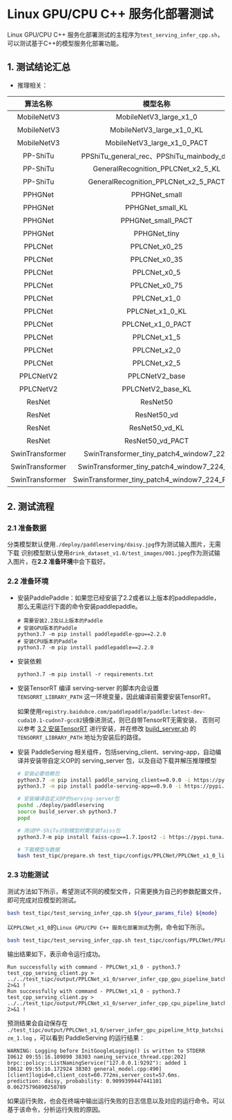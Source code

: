 # Linux GPU/CPU C++ 服务化部署测试

Linux GPU/CPU C++ 服务化部署测试的主程序为`test_serving_infer_cpp.sh`，可以测试基于C++的模型服务化部署功能。


## 1. 测试结论汇总

- 推理相关：

|    算法名称     |                   模型名称                   | device_CPU | device_GPU |
| :-------------: | :------------------------------------------: | :--------: | :--------: |
|   MobileNetV3   |            MobileNetV3_large_x1_0            |    支持    |    支持    |
|   MobileNetV3   |          MobileNetV3_large_x1_0_KL           |    支持    |    支持    |
|   MobileNetV3   |         MobileNetV3_large_x1_0_PACT          |    支持    |    支持    |
|    PP-ShiTu     |  PPShiTu_general_rec、PPShiTu_mainbody_det   |    支持    |    支持    |
|    PP-ShiTu     |      GeneralRecognition_PPLCNet_x2_5_KL      |    支持    |    支持    |
|    PP-ShiTu     |     GeneralRecognition_PPLCNet_x2_5_PACT     |    支持    |    支持    |
|     PPHGNet     |                PPHGNet_small                 |    支持    |    支持    |
|     PPHGNet     |               PPHGNet_small_KL               |    支持    |    支持    |
|     PPHGNet     |              PPHGNet_small_PACT              |    支持    |    支持    |
|     PPHGNet     |                 PPHGNet_tiny                 |    支持    |    支持    |
|     PPLCNet     |                PPLCNet_x0_25                 |    支持    |    支持    |
|     PPLCNet     |                PPLCNet_x0_35                 |    支持    |    支持    |
|     PPLCNet     |                 PPLCNet_x0_5                 |    支持    |    支持    |
|     PPLCNet     |                PPLCNet_x0_75                 |    支持    |    支持    |
|     PPLCNet     |                 PPLCNet_x1_0                 |    支持    |    支持    |
|     PPLCNet     |               PPLCNet_x1_0_KL                |    支持    |    支持    |
|     PPLCNet     |              PPLCNet_x1_0_PACT               |    支持    |    支持    |
|     PPLCNet     |                 PPLCNet_x1_5                 |    支持    |    支持    |
|     PPLCNet     |                 PPLCNet_x2_0                 |    支持    |    支持    |
|     PPLCNet     |                 PPLCNet_x2_5                 |    支持    |    支持    |
|    PPLCNetV2    |                PPLCNetV2_base                |    支持    |    支持    |
|    PPLCNetV2    |              PPLCNetV2_base_KL               |    支持    |    支持    |
|     ResNet      |                   ResNet50                   |    支持    |    支持    |
|     ResNet      |                 ResNet50_vd                  |    支持    |    支持    |
|     ResNet      |                ResNet50_vd_KL                |    支持    |    支持    |
|     ResNet      |               ResNet50_vd_PACT               |    支持    |    支持    |
| SwinTransformer |   SwinTransformer_tiny_patch4_window7_224    |    支持    |    支持    |
| SwinTransformer |  SwinTransformer_tiny_patch4_window7_224_KL  |    支持    |    支持    |
| SwinTransformer | SwinTransformer_tiny_patch4_window7_224_PACT |    支持    |    支持    |


## 2. 测试流程

### 2.1 准备数据

分类模型默认使用`./deploy/paddleserving/daisy.jpg`作为测试输入图片，无需下载
识别模型默认使用`drink_dataset_v1.0/test_images/001.jpeg`作为测试输入图片，在**2.2 准备环境**中会下载好。

### 2.2 准备环境


- 安装PaddlePaddle：如果您已经安装了2.2或者以上版本的paddlepaddle，那么无需运行下面的命令安装paddlepaddle。
  ```shell
  # 需要安装2.2及以上版本的Paddle
  # 安装GPU版本的Paddle
  python3.7 -m pip install paddlepaddle-gpu==2.2.0
  # 安装CPU版本的Paddle
  python3.7 -m pip install paddlepaddle==2.2.0
  ```

- 安装依赖
  ```shell
  python3.7 -m pip install -r requirements.txt
  ```

- 安装TensorRT
  编译 serving-server 的脚本内会设置 `TENSORRT_LIBRARY_PATH` 这一环境变量，因此编译前需要安装TensorRT。

  如果使用`registry.baidubce.com/paddlepaddle/paddle:latest-dev-cuda10.1-cudnn7-gcc82`镜像进测试，则已自带TensorRT无需安装，
  否则可以参考 [3.2 安装TensorRT](install.md#32-安装tensorrt) 进行安装，并在修改 [build_server.sh](../../deploy/paddleserving/build_server.sh#L62) 的 `TENSORRT_LIBRARY_PATH` 地址为安装后的路径。

- 安装 PaddleServing 相关组件，包括serving_client、serving-app，自动编译并安装带自定义OP的 serving_server 包，以及自动下载并解压推理模型
  ```bash
  # 安装必要依赖包
  python3.7 -m pip install paddle_serving_client==0.9.0 -i https://pypi.tuna.tsinghua.edu.cn/simple
  python3.7 -m pip install paddle-serving-app==0.9.0 -i https://pypi.tuna.tsinghua.edu.cn/simple

  # 安装编译自定义OP的serving-server包
  pushd ./deploy/paddleserving
  source build_server.sh python3.7
  popd

  # 测试PP-ShiTu识别模型时需安装faiss包
  python3.7-m pip install faiss-cpu==1.7.1post2 -i https://pypi.tuna.tsinghua.edu.cn/simple

  # 下载模型与数据
  bash test_tipc/prepare.sh test_tipc/configs/PPLCNet/PPLCNet_x1_0_linux_gpu_normal_normal_serving_cpp_linux_gpu_cpu.txt serving_infer
  ```

### 2.3 功能测试

测试方法如下所示，希望测试不同的模型文件，只需更换为自己的参数配置文件，即可完成对应模型的测试。

```bash
bash test_tipc/test_serving_infer_cpp.sh ${your_params_file} ${mode}
```

以`PPLCNet_x1_0`的`Linux GPU/CPU C++ 服务化部署测试`为例，命令如下所示。


```bash
bash test_tipc/test_serving_infer_cpp.sh test_tipc/configs/PPLCNet/PPLCNet_x1_0_linux_gpu_normal_normal_serving_cpp_linux_gpu_cpu.txt serving_infer
```

输出结果如下，表示命令运行成功。

```
Run successfully with command - PPLCNet_x1_0 - python3.7 test_cpp_serving_client.py > ../../test_tipc/output/PPLCNet_x1_0/server_infer_cpp_gpu_pipeline_batchsize_1.log 2>&1 !
Run successfully with command - PPLCNet_x1_0 - python3.7 test_cpp_serving_client.py > ../../test_tipc/output/PPLCNet_x1_0/server_infer_cpp_cpu_pipeline_batchsize_1.log 2>&1 !
```

预测结果会自动保存在 `./test_tipc/output/PPLCNet_x1_0/server_infer_gpu_pipeline_http_batchsize_1.log` ，可以看到 PaddleServing 的运行结果：

```
WARNING: Logging before InitGoogleLogging() is written to STDERR
I0612 09:55:16.109890 38303 naming_service_thread.cpp:202] brpc::policy::ListNamingService("127.0.0.1:9292"): added 1
I0612 09:55:16.172924 38303 general_model.cpp:490] [client]logid=0,client_cost=60.772ms,server_cost=57.6ms.
prediction: daisy, probability: 0.9099399447441101
0.06275796890258789
```


如果运行失败，也会在终端中输出运行失败的日志信息以及对应的运行命令。可以基于该命令，分析运行失败的原因。
